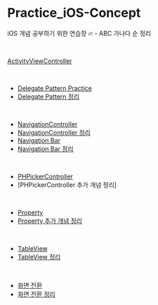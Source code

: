 # Practice_iOS-Concept
iOS 개념 공부하기 위한 연습장 🔥 - ABC 가나다 순 정리

</br>

[ActivityViewController](https://github.com/yeahh315/Practice-iOS/issues/10)

</br>

- [Delegate Pattern Practice](https://github.com/yeahh315/Practice-iOS/issues/1)
- [Delegate Pattern 정리](https://learned-aspen-af2.notion.site/Delegate-Pattern-6d3710fdbe844973be061ebfaea624d8)

</br>

- [NavigationController](https://github.com/yeahh315/Practice-iOS/issues/5)
- [NavigationController 정리](https://learned-aspen-af2.notion.site/UINavigationController-9965864c48314d5a955ea0c28dccce04?pvs=4)
- [Navigation Bar](https://github.com/yeahh315/Practice-iOS/issues/7)
- [Navigation Bar 정리](https://learned-aspen-af2.notion.site/Navigation-Bar-9507becb585440a6a0dfec16db4420ab?pvs=4)

</br>

- [PHPickerController](https://github.com/yeahh315/Practice-iOS/issues/9)
- [PHPickerController 추가 개념 정리]

</br>

- [Property](https://github.com/yeahh315/Practice-iOS/issues/2)
- [Property 추가 개념 정리](https://learned-aspen-af2.notion.site/6-15c66ee8334d46f9abd521403fa22b8f?pvs=4)

</br>

- [TableView](https://github.com/yeahh315/Practice-iOS/issues/3)
- [TableView 정리](https://learned-aspen-af2.notion.site/TableView-031a08221ac647318ed6c1b31b2117e6?pvs=4)

</br>

- [화면 전환](https://github.com/yeahh315/Practice-iOS/issues/4)
- [화면 전환 정리](https://learned-aspen-af2.notion.site/Modal-Navigation-dfab9e3df3bc43f7aadd257d8ddd5235?pvs=4)
